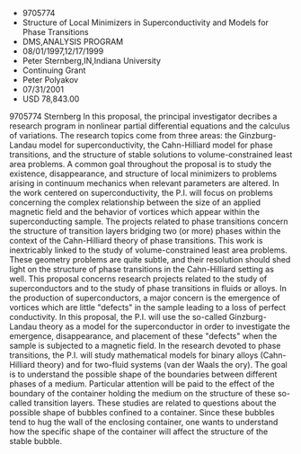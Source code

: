 
* 9705774
* Structure of Local Minimizers in Superconductivity and Models for Phase Transitions
* DMS,ANALYSIS PROGRAM
* 08/01/1997,12/17/1999
* Peter Sternberg,IN,Indiana University
* Continuing Grant
* Peter Polyakov
* 07/31/2001
* USD 78,843.00

9705774 Sternberg In this proposal, the principal investigator decribes a
research program in nonlinear partial differential equations and the calculus of
variations. The research topics come from three areas: the Ginzburg-Landau model
for superconductivity, the Cahn-Hilliard model for phase transitions, and the
structure of stable solutions to volume-constrained least area problems. A
common goal throughout the proposal is to study the existence, disappearance,
and structure of local minimizers to problems arising in continuum mechanics
when relevant parameters are altered. In the work centered on superconductivity,
the P.I. will focus on problems concerning the complex relationship between the
size of an applied magnetic field and the behavior of vortices which appear
within the superconducting sample. The projects related to phase transitions
concern the structure of transition layers bridging two (or more) phases within
the context of the Cahn-Hilliard theory of phase transitions. This work is
inextricably linked to the study of volume-constrained least area problems.
These geometry problems are quite subtle, and their resolution should shed light
on the structure of phase transitions in the Cahn-Hilliard setting as well. This
proposal concerns research projects related to the study of superconductors and
to the study of phase transitions in fluids or alloys. In the production of
superconductors, a major concern is the emergence of vortices which are little
"defects" in the sample leading to a loss of perfect conductivity. In this
proposal, the P.I. will use the so-called Ginzburg-Landau theory as a model for
the superconductor in order to investigate the emergence, disappearance, and
placement of these "defects" when the sample is subjected to a magnetic field.
In the research devoted to phase transitions, the P.I. will study mathematical
models for binary alloys (Cahn-Hilliard theory) and for two-fluid systems (van
der Waals the ory). The goal is to understand the possible shape of the
boundaries between different phases of a medium. Particular attention will be
paid to the effect of the boundary of the container holding the medium on the
structure of these so-called transition layers. These studies are related to
questions about the possible shape of bubbles confined to a container. Since
these bubbles tend to hug the wall of the enclosing container, one wants to
understand how the specific shape of the container will affect the structure of
the stable bubble.
